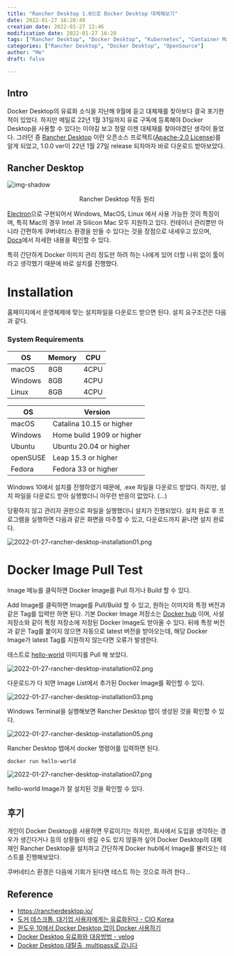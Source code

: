 ```yaml
---
title: "Rancher Desktop 1.0으로 Docker Desktop 대체해보기"
date: 2022-01-27 16:28:49
creation date: 2022-01-27 13:46
modification date: 2022-01-27 16:28
tags: ["Rancher Desktop", "Docker Desktop", "Kubernetes", "Container Management", "OpenSource"]
categories: ["Rancher Desktop", "Docker Desktop", "OpenSource"]
author: "Me"
draft: false

---
```


## Intro

Docker Desktop의 유료화 소식을 지난해 9월에 듣고 대체재를 찾아보다 결국 포기한 적이 있었다. 하지만 메일로 22년 1월 31일까지 유료 구독에 등록해야 Docker Desktop을 사용할 수 있다는 이야길 보고 정말 이젠 대체재를 찾아야겠단 생각이 들었다. 그러던 중 [Rancher Desktop](https://rancherdesktop.io/) 이란 오픈소스 프로젝트([Apache-2.0 License](https://github.com/rancher-sandbox/rancher-desktop/blob/main/LICENSE))를 알게 되었고, 1.0.0 ver이 22년 1월 27일 release 되자마자 바로 다운로드 받아보았다.

## 

## Rancher Desktop

![img-shadow](https://rancherdesktop.io/images/how-it-works-rancher-desktop.svg)

<center>Rancher Desktop 작동 원리</center>

[Electron](github.com/electron/electron)으로 구현되어서 Windows, MacOS, Linux 에서 사용 가능한 것이 특징이며, 특히 Mac의 경우 Intel 과 Silicon Mac 모두 지원하고 있다. 컨테이너 관리뿐만 아니라 간편하게 쿠버네티스 환경을 만들 수 있다는 것을 장점으로 내세우고 있으며, [Docs](https://docs.rancherdesktop.io/)에서 자세한 내용을 확인할 수 있다.



특히 간단하게 Docker 이미지 관리 정도만 하려 하는 나에게 있어 더할 나위 없이 툴이라고 생각했기 때문에 바로 설치를 진행했다.



##

# Installation

홈페이지에서 운영체제에 맞는 설치파일을 다운로드 받으면 된다. 설치 요구조건은 다음과 같다.

### System Requirements

| **OS**  | **Memory** | **CPU** |
| ------- | ---------- | ------- |
| macOS   | 8GB        | 4CPU    |
| Windows | 8GB        | 4CPU    |
| Linux   | 8GB        | 4CPU    |

| **OS**   | **Version**               |
| -------- | ------------------------- |
| macOS    | Catalina 10.15 or higher  |
| Windows  | Home build 1909 or higher |
| Ubuntu   | Ubuntu 20.04 or higher    |
| openSUSE | Leap 15.3 or higher       |
| Fedora   | Fedora 33 or higher       |



Windows 10에서 설치를 진행하였기 때문에, .exe 파일을 다운로드 받았다. 하지만, 설치 파일을 다운로드 받아 실행했더니 아무런 반응이 없었다. (...)

당황하지 않고 관리자 권한으로 파일을 실행했더니 설치가 진행되었다. 설치 완료 후 프로그램을 실행하면 다음과 같은 화면을 마주할 수 있고, 다운로드까지 끝나면 설치 완료다.

![2022-01-27-rancher-desktop-installation01.png](/img/2022-01-27-rancher-desktop-installation01.png)



##

# Docker Image Pull Test

Image 메뉴를 클릭하면 Docker Image를 Pull 하거나 Build 할 수 있다.

Add Image를 클릭하면 Image를 Pull/Build 할 수 있고, 원하는 이미지와 특정 버전과 같은 Tag를 입력만 하면 된다. 기본 Docker Image 저장소는 [Docker hub](https://hub.docker.com/) 이며, 사설 저장소와 같이 특정 저장소에 저장된 Docker Image도 받아올 수 있다. 뒤에 특정 버전과 같은 Tag를 붙이지 않으면 자동으로 latest 버전을 받아오는데, 해당 Docker Image가 latest Tag를 지원하지 않는다면 오류가 발생한다.

테스트로 [hello-world](https://hub.docker.com/_/hello-world) 이미지를 Pull 해 보았다.

![2022-01-27-rancher-desktop-installation02.png](/img/2022-01-27-rancher-desktop-installation02.png)

다운로드가 다 되면 Image List에서 추가된 Docker Image를 확인할 수 있다.

![2022-01-27-rancher-desktop-installation03.png](/img/2022-01-27-rancher-desktop-installation03.png)

Windows Terminal을 실행해보면 Rancher Desktop 탭이 생성된 것을 확인할 수 있다.

![2022-01-27-rancher-desktop-installation05.png](/img/2022-01-27-rancher-desktop-installation05.png)

Rancher Desktop 탭에서 docker 명령어를 입력하면 된다.

```bash
docker run hello-world
```

![2022-01-27-rancher-desktop-installation07.png](/img/2022-01-27-rancher-desktop-installation07.png)

hello-world Image가 잘 설치된 것을 확인할 수 있다.



##

## 후기

개인이 Docker Desktop을 사용하면 무료이기는 하지만, 회사에서 도입을 생각하는 경우가 생긴다거나 등의 상황들이 생길 수도 있지 않을까 싶어 Docker Desktop의 대체재인 Rancher Desktop을 설치하고 간단하게 Docker hub에서 Image를 불러오는 테스트를 진행해보았다.

쿠버네티스 환경은 다음에 기회가 된다면 테스트 하는 것으로 하려 한다...




## 

## Reference

- https://rancherdesktop.io/
- [도커 데스크톱, 대기업 사용자에게는 유료화된다 - CIO Korea](https://www.ciokorea.com/news/206529)
- [윈도우 10에서 Docker Desktop 없이 Docker 사용하기](https://www.bearpooh.com/92)
- [Docker Desktop 유료화와 대응방법 - velog](https://velog.io/@loganjeon/Docker-Desktop-유료화와-대응방법)
- [Docker Desktop 대탈출, multipass로 갑니다](https://jybaek.tistory.com/934)
